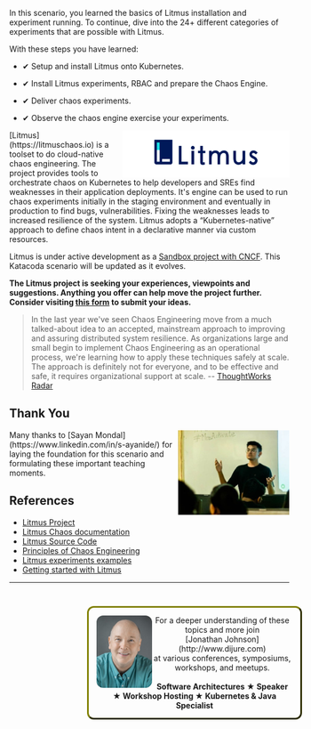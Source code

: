 In this scenario, you learned the basics of Litmus installation and experiment running. To continue, dive into the 24+ different categories of experiments that are possible with Litmus.

With these steps you have learned:

- &#x2714; Setup and install Litmus onto Kubernetes.

- &#x2714; Install Litmus experiments, RBAC and prepare the Chaos Engine.

- &#x2714; Deliver chaos experiments.

- &#x2714; Observe the chaos engine exercise your experiments.

<img align="right" src="./assets/litmus.png" width=300>
[Litmus](https://litmuschaos.io) is a toolset to do cloud-native chaos engineering. The project provides tools to orchestrate chaos on Kubernetes to help developers and SREs find weaknesses in their application deployments. It's engine can be used to run chaos experiments initially in the staging environment and eventually in production to find bugs, vulnerabilities. Fixing the weaknesses leads to increased resilience of the system. Litmus adopts a “Kubernetes-native” approach to define chaos intent in a declarative manner via custom resources.

Litmus is under active development as a [Sandbox project with CNCF](https://www.cncf.io/sandbox-projects/). This Katacoda scenario will be updated as it evolves.

**The Litmus project is seeking your experiences, viewpoints and suggestions. Anything you offer can help move the project further. Consider visiting [this form](https://docs.google.com/forms/d/e/1FAIpQLScX0s7zKxQPVrjUbFUpNTDkqx2PLOtrCYYTExUuAEoPbHjWhA/viewform) to submit your ideas.**

> In the last year we've seen Chaos Engineering move from a much talked-about idea to an accepted, mainstream approach to improving and assuring distributed system resilience. As organizations large and small begin to implement Chaos Engineering as an operational process, we're learning how to apply these techniques safely at scale. The approach is definitely not for everyone, and to be effective and safe, it requires organizational support at scale. -- [ThoughtWorks Radar](https://www.thoughtworks.com/radar/techniques/chaos-engineering)

## Thank You

<img align="right" src="./assets/sayan-mondal.jpg" width=200>
Many thanks to [Sayan Mondal](https://www.linkedin.com/in/s-ayanide/) for laying the foundation for this scenario and formulating these important teaching moments.

## References

- [Litmus Project](https://litmuschaos.io)
- [Litmus Chaos documentation](https://docs.litmuschaos.io/docs/getstarted/)
- [Litmus Source Code](https://github.com/litmuschaos/litmus)
- [Principles of Chaos Engineering](http://principlesofchaos.org/)
- [Litmus experiments examples](https://hub.litmuschaos.io)
- [Getting started with Litmus](https://youtu.be/W5hmNbaYPfM)

------
<p style="width: 70%; text-align: center; padding: 1em; margin: 3em; margin-left: 10em; margin-right: 10em; border-; 1px; border-color: olive;  border-radius: 12px; border-style:outset">
<img align="left" src="./assets/jonathan-johnson.jpg" width="100" style="border-radius: 12px">
For a deeper understanding of these topics and more join <br>[Jonathan Johnson](http://www.dijure.com)<br> at various conferences, symposiums, workshops, and meetups.
<br><br>
<b>Software Architectures ★ Speaker ★ Workshop Hosting ★ Kubernetes & Java Specialist</b>
</p>

